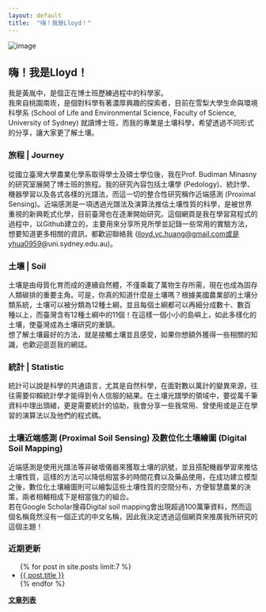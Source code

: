```yaml
---
layout: default
title:  "嗨！我是Lloyd！"
---  
```

![image](https://drive.google.com/uc?export=view&id=1YJlLbjGT_1JsY3ac1pIcpRgpcqzvl0K0)  

## 嗨！我是Lloyd！  
我是黃胤中，是個正在博士班歷練過程中的科學家。  
我來自桃園南崁，是個對科學有著濃厚興趣的探索者，目前在雪梨大學生命與環境科學系 (School of Life and Environmental Science, Faculty of Science, University of Sydney) 就讀博士班，而我的專業是土壤科學，希望透過不同形式的分享，讓大家更了解土壤。  
  
### 旅程 | Journey
從國立臺灣大學農業化學系取得學士及碩士學位後，我在Prof. Budiman Minasny的研究室展開了博士班的旅程。我的研究內容包括土壤學 (Pedology)、統計學、機器學習以及各式各樣的光譜法，而這一切的整合性研究稱作近端感測 (Proximal Sensing)。近端感測是一項透過光譜法及演算法推估土壤性質的科學，是被世界重視的新興乾式化學，目前臺灣也在逐漸開始研究。這個網頁是我在學習寫程式的過程中，以Github建立的，主要用來分享所見所學並記錄一些常用的實驗方法，想要知道更多相關的資訊，都歡迎聯絡我 (lloyd.yc.huang@gmail.com或是yhua0959@uni.sydney.edu.au)。  
  
### 土壤 | Soil  
土壤是由母質化育而成的連續自然體，不僅乘載了萬物生存所需，現在也成為固存人類碳排的重要主角。可是，你真的知道什麼是土壤嗎？根據美國農業部的土壤分類系統，土壤可以被分類為12種土綱，並且每個土綱都可以再細分成數十、數百種以上，而臺灣含有12種土綱中的11個！在這樣一個小小的島嶼上，如此多樣化的土壤，使臺灣成為土壤研究的重鎮。  
想了解土壤最好的方法，就是接觸土壤並且感受，如果你想額外獲得一些相關的知識，也歡迎逛逛我的網誌。  
  
### 統計 | Statistic  
統計可以說是科學的共通語言，尤其是自然科學，在面對數以萬計的變異來源，往往需要仰賴統計學才能得到令人信服的結果。在土壤光譜學的領域中，要從萬千筆資料中理出頭緒，更是需要統計的協助，我會分享一些我常用、曾使用或是正在學習的演算法以及他們的程式碼。    
  
### 土壤近端感測 (Proximal Soil Sensing) 及數位化土壤繪圖 (Digital Soil Mapping)  
近端感測是使用光譜法等非破壞儀器來獲取土壤的訊號，並且搭配機器學習來推估土壤性質，這樣的方法可以降低相當多的時間花費以及藥品使用，在成功建立模型之後，數位化土壤繪圖則可以繪製這些土壤性質的空間分布，方便智慧農業的決策，兩者相輔相成下是相當強力的組合。  
若在Google Scholar搜尋Digital soil mapping會出現超過100萬筆資料，然而這個名稱竟然沒有一個正式的中文名稱，因此我決定透過這個網頁來推廣我所研究的這個主題！  
  
### 近期更新
<ul>
{% for post in site.posts limit:7 %}
   <li>
     <a href="{{ post.url }}">{{ post.title }}</a>
   </li>
{% endfor %}
</ul>
  
  
[**文章列表**](https://lloydychuang.github.io/categories/)

